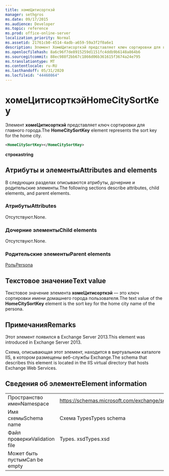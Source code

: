 ```yaml
---
title: хомеЦитисорткэй
manager: sethgros
ms.date: 09/17/2015
ms.audience: Developer
ms.topic: reference
ms.prod: office-online-server
localization_priority: Normal
ms.assetid: 21761cb0-4514-4adb-a659-59a3f2f0a6e1
description: Элемент ХомеЦитисорткэй представляет ключ сортировки для главного города.
ms.openlocfilehash: 8a6c96f7de8915259d1151fc4ddb9b6148a864b6
ms.sourcegitcommit: 88ec988f2bb67c1866d06b361615f3674a24e795
ms.translationtype: MT
ms.contentlocale: ru-RU
ms.lasthandoff: 05/31/2020
ms.locfileid: "44460864"
---
```

# <a name="homecitysortkey"></a><span data-ttu-id="83861-103">хомеЦитисорткэй</span><span class="sxs-lookup"><span data-stu-id="83861-103">HomeCitySortKey</span></span>

<span data-ttu-id="83861-104">Элемент **хомеЦитисорткэй** представляет ключ сортировки для главного города.</span><span class="sxs-lookup"><span data-stu-id="83861-104">The **HomeCitySortKey** element represents the sort key for the home city.</span></span> 
  
```XML
<HomeCitySortKey></HomeCitySortKey>
```

 <span data-ttu-id="83861-105">**строка**</span><span class="sxs-lookup"><span data-stu-id="83861-105">**string**</span></span>
## <a name="attributes-and-elements"></a><span data-ttu-id="83861-106">Атрибуты и элементы</span><span class="sxs-lookup"><span data-stu-id="83861-106">Attributes and elements</span></span>

<span data-ttu-id="83861-107">В следующих разделах описываются атрибуты, дочерние и родительские элементы.</span><span class="sxs-lookup"><span data-stu-id="83861-107">The following sections describe attributes, child elements, and parent elements.</span></span>
  
### <a name="attributes"></a><span data-ttu-id="83861-108">Атрибуты</span><span class="sxs-lookup"><span data-stu-id="83861-108">Attributes</span></span>

<span data-ttu-id="83861-109">Отсутствуют.</span><span class="sxs-lookup"><span data-stu-id="83861-109">None.</span></span>
  
### <a name="child-elements"></a><span data-ttu-id="83861-110">Дочерние элементы</span><span class="sxs-lookup"><span data-stu-id="83861-110">Child elements</span></span>

<span data-ttu-id="83861-111">Отсутствуют.</span><span class="sxs-lookup"><span data-stu-id="83861-111">None.</span></span>
  
### <a name="parent-elements"></a><span data-ttu-id="83861-112">Родительские элементы</span><span class="sxs-lookup"><span data-stu-id="83861-112">Parent elements</span></span>

[<span data-ttu-id="83861-113">Роль</span><span class="sxs-lookup"><span data-stu-id="83861-113">Persona</span></span>](persona.md)
  
## <a name="text-value"></a><span data-ttu-id="83861-114">Текстовое значение</span><span class="sxs-lookup"><span data-stu-id="83861-114">Text value</span></span>

<span data-ttu-id="83861-115">Текстовое значение элемента **хомеЦитисорткэй** — это ключ сортировки имени домашнего города пользователя.</span><span class="sxs-lookup"><span data-stu-id="83861-115">The text value of the **HomeCitySortKey** element is the sort key for the home city name of the persona.</span></span> 
  
## <a name="remarks"></a><span data-ttu-id="83861-116">Примечания</span><span class="sxs-lookup"><span data-stu-id="83861-116">Remarks</span></span>

<span data-ttu-id="83861-117">Этот элемент появился в Exchange Server 2013.</span><span class="sxs-lookup"><span data-stu-id="83861-117">This element was introduced in Exchange Server 2013.</span></span>
  
<span data-ttu-id="83861-118">Схема, описывающая этот элемент, находится в виртуальном каталоге IIS, в котором размещены веб-службы Exchange.</span><span class="sxs-lookup"><span data-stu-id="83861-118">The schema that describes this element is located in the IIS virtual directory that hosts Exchange Web Services.</span></span>
  
## <a name="element-information"></a><span data-ttu-id="83861-119">Сведения об элементе</span><span class="sxs-lookup"><span data-stu-id="83861-119">Element information</span></span>

|||
|:-----|:-----|
|<span data-ttu-id="83861-120">Пространство имен</span><span class="sxs-lookup"><span data-stu-id="83861-120">Namespace</span></span>  <br/> |https://schemas.microsoft.com/exchange/services/2006/types  <br/> |
|<span data-ttu-id="83861-121">Имя схемы</span><span class="sxs-lookup"><span data-stu-id="83861-121">Schema name</span></span>  <br/> |<span data-ttu-id="83861-122">Схема Types</span><span class="sxs-lookup"><span data-stu-id="83861-122">Types schema</span></span>  <br/> |
|<span data-ttu-id="83861-123">Файл проверки</span><span class="sxs-lookup"><span data-stu-id="83861-123">Validation file</span></span>  <br/> |<span data-ttu-id="83861-124">Types. xsd</span><span class="sxs-lookup"><span data-stu-id="83861-124">Types.xsd</span></span>  <br/> |
|<span data-ttu-id="83861-125">Может быть пустым</span><span class="sxs-lookup"><span data-stu-id="83861-125">Can be empty</span></span>  <br/> ||
   

